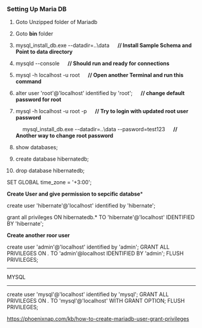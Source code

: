 ### **Setting Up Maria DB**

1. Goto Unzipped folder of Mariadb

2. Goto **bin** folder

3. mysql_install_db.exe --datadir=..\data              &emsp; **// Install Sample Schema and Point to data directory**

4. mysqld --console                                    &emsp;	**// Should run and ready for connections**

5. mysql -h localhost -u root					 &emsp; 	**// Open another Terminal and run this command**

6. alter user 'root'@'localhost' identified by 'root';  	&emsp; **// change default password for root**

7. mysql -h localhost -u root -p                        &emsp; **// Try to login with updated root user password**

   &emsp; mysql_install_db.exe --datadir=..\data --pasword=test123	&emsp; **// Another way to change root password**

8. show databases;

9. create database hibernatedb;

10. drop database hibernatedb;


SET GLOBAL time_zone = '+3:00';

**Create User and give permission to sepcific databse***

create user 'hibernate'@'localhost' identified by 'hibernate';

grant  all privileges ON hibernatedb.* TO 'hibernate'@'localhost' IDENTIFIED BY 'hibernate';

**Create another roor user**

create user 'admin'@'localhost' identified by 'admin';
GRANT ALL PRIVILEGES ON *.* TO 'admin'@localhost IDENTIFIED BY 'admin';
FLUSH PRIVILEGES;



*******
MYSQL
*******
create user 'mysql'@'localhost' identified by 'mysql';
GRANT ALL PRIVILEGES ON *.* TO 'mysql'@'localhost' WITH GRANT OPTION;
FLUSH PRIVILEGES;



https://phoenixnap.com/kb/how-to-create-mariadb-user-grant-privileges
